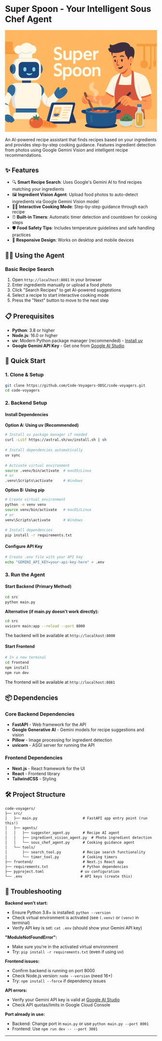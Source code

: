 # Super Spoon - Your Intelligent Sous Chef Agent

![Super Spoon](images/super_spoon.png)

An AI-powered recipe assistant that finds recipes based on your ingredients and provides step-by-step cooking guidance. Features ingredient detection from photos using Google Gemini Vision and intelligent recipe recommendations.

## ✨ Features

- 🔍 **Smart Recipe Search**: Uses Google's Gemini AI to find recipes matching your ingredients
- 🖼️ **Ingredient Vision Agent**: Upload food photos to auto-detect ingredients via Google Gemini Vision model
- 👨🍳 **Interactive Cooking Mode**: Step-by-step guidance through each recipe
- ⏰ **Built-in Timers**: Automatic timer detection and countdown for cooking steps
- 🛡️ **Food Safety Tips**: Includes temperature guidelines and safe handling practices
- 📱 **Responsive Design**: Works on desktop and mobile devices

## 🧑‍🍳 Using the Agent

### Basic Recipe Search
1. Open `http://localhost:8081` in your browser
2. Enter ingredients manually or upload a food photo
3. Click "Search Recipes" to get AI-powered suggestions
4. Select a recipe to start interactive cooking mode
5. Press the "Next" button to move to the next step

## 📋 Prerequisites

- **Python**: 3.8 or higher
- **Node.js**: 16.0 or higher
- **uv**: Modern Python package manager (recommended) - [Install uv](https://docs.astral.sh/uv/getting-started/installation/)
- **Google Gemini API Key** - Get one from [Google AI Studio](https://makersuite.google.com/app/apikey)

## 🚀 Quick Start

### 1. Clone & Setup

```bash
git clone https://github.com/Code-Voyagers-ODSC/code-voyagers.git
cd code-voyagers
```

### 2. Backend Setup

#### Install Dependencies

**Option A: Using uv (Recommended)**
```bash
# Install uv package manager if needed
curl -LsSf https://astral.sh/uv/install.sh | sh

# Install dependencies automatically
uv sync

# Activate virtual environment
source .venv/bin/activate  # macOS/Linux
# or
.venv\Scripts\activate     # Windows
```

**Option B: Using pip**
```bash
# Create virtual environment
python -m venv venv
source venv/bin/activate   # macOS/Linux
# or
venv\Scripts\activate      # Windows

# Install dependencies
pip install -r requirements.txt
```

#### Configure API Key
```bash
# Create .env file with your API key
echo "GEMINI_API_KEY=your-api-key-here" > .env
```

### 3. Run the Agent

#### Start Backend (Primary Method)
```bash
cd src
python main.py
```

**Alternative (if main.py doesn't work directly):**
```bash
cd src
uvicorn main:app --reload --port 8000
```

The backend will be available at `http://localhost:8000`

#### Start Frontend
```bash
# In a new terminal
cd frontend
npm install
npm run dev
```

The frontend will be available at `http://localhost:8081`

## 📦 Dependencies

### Core Backend Dependencies
- **FastAPI** - Web framework for the API
- **Google Generative AI** - Gemini models for recipe suggestions and vision
- **Pillow** - Image processing for ingredient detection
- **uvicorn** - ASGI server for running the API

### Frontend Dependencies
- **Next.js** - React framework for the UI
- **React** - Frontend library
- **TailwindCSS** - Styling

## 🛠️ Project Structure

```
code-voyagers/
├── src/
│   ├── main.py                     # FastAPI app entry point (run this!)
│   ├── agents/
│   │   ├── suggester_agent.py      # Recipe AI agent
│   │   ├── ingredient_vision_agent.py  # Photo ingredient detection
│   │   └── sous_chef_agent.py      # Cooking guidance agent
│   └── tools/
│       ├── search_tool.py          # Recipe search functionality
│       └── timer_tool.py           # Cooking timers
├── frontend/                       # Next.js React app
├── requirements.txt                # Python dependencies
├── pyproject.toml                 # uv configuration
└── .env                           # API keys (create this)
```

## 🔧 Troubleshooting

**Backend won't start:**
- Ensure Python 3.8+ is installed: `python --version`
- Check virtual environment is activated (see `(.venv)` or `(venv)` in terminal)
- Verify API key is set: `cat .env` (should show your Gemini API key)

**"ModuleNotFoundError":**
- Make sure you're in the activated virtual environment
- Try: `pip install -r requirements.txt` (even if using uv)

**Frontend issues:**
- Confirm backend is running on port 8000
- Check Node.js version: `node --version` (need 16+)
- Try: `npm install --force` if dependency issues

**API errors:**
- Verify your Gemini API key is valid at [Google AI Studio](https://aistudio.google.com/app/apikey)
- Check API quotas/limits in Google Cloud Console

**Port already in use:**
- Backend: Change port in `main.py` or use `python main.py --port 8001`
- Frontend: Use `npm run dev -- --port 3001`

---
